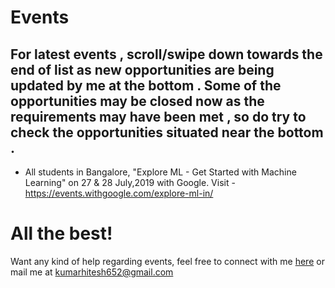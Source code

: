 # Events

## For latest events , scroll/swipe down towards the end of list as new opportunities are being updated by me at the bottom . Some of the opportunities may be closed now as the requirements may have been met , so do try to check the opportunities situated near the bottom .

- All students in Bangalore, "Explore ML - Get Started with Machine Learning" on 27 & 28 July,2019 with Google. Visit - https://events.withgoogle.com/explore-ml-in/

# All the best!

Want any kind of help regarding events, feel free to connect with me [here]() or mail me at kumarhitesh652@gmail.com
